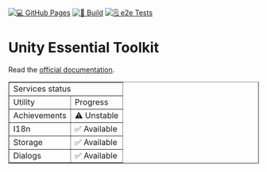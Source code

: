 [![💻 GitHub Pages](https://github.com/TheMineWay/Unity-Essential-Toolkit/actions/workflows/deploy.yml/badge.svg)](https://github.com/TheMineWay/Unity-Essential-Toolkit/actions/workflows/deploy.yml)
[![🔨 Build](https://github.com/TheMineWay/Unity-Essential-Toolkit/actions/workflows/pages/pages-build-deployment/badge.svg)](https://github.com/TheMineWay/Unity-Essential-Toolkit/actions/workflows/pages/pages-build-deployment)
[![🗒️ e2e Tests](https://github.com/TheMineWay/Unity-Essential-Toolkit/actions/workflows/playwright.yml/badge.svg)](https://github.com/TheMineWay/Unity-Essential-Toolkit/actions/workflows/playwright.yml)

# Unity Essential Toolkit

Read the [official documentation](https://themineway.github.io/Unity-Essential-Toolkit/).

<table border>
    <tr>
        <td colspan="2">Services status</td>
    </tr>
    <tr>
        <td>Utility</td>
        <td>Progress</td>
    </tr>
    <tr>
        <td>
            Achievements
        </td>
        <td>
            ⚠️ Unstable
        </td>
    </tr>
    <tr>
        <td>
            I18n
        </td>
        <td>
            ✅ Available
        </td>
    </tr>
    <tr>
        <td>
            Storage
        </td>
        <td>
            ✅ Available
        </td>
    </tr>
    <tr>
        <td>
            Dialogs
        </td>
        <td>
            ✅ Available
        </td>
    </tr>
</table>
